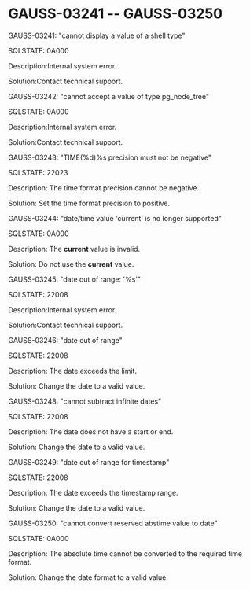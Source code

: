 # GAUSS-03241 -- GAUSS-03250<a name="EN-US_TOPIC_0302073054"></a>

GAUSS-03241: "cannot display a value of a shell type"

SQLSTATE: 0A000

Description:Internal system error.

Solution:Contact technical support.

GAUSS-03242: "cannot accept a value of type pg\_node\_tree"

SQLSTATE: 0A000

Description:Internal system error.

Solution:Contact technical support.

GAUSS-03243: "TIME\(%d\)%s precision must not be negative"

SQLSTATE: 22023

Description: The time format precision cannot be negative.

Solution: Set the time format precision to positive.

GAUSS-03244: "date/time value 'current' is no longer supported"

SQLSTATE: 0A000

Description: The  **current**  value is invalid.

Solution: Do not use the  **current**  value.

GAUSS-03245: "date out of range: '%s'"

SQLSTATE: 22008

Description:Internal system error.

Solution:Contact technical support.

GAUSS-03246: "date out of range"

SQLSTATE: 22008

Description: The date exceeds the limit.

Solution: Change the date to a valid value.

GAUSS-03248: "cannot subtract infinite dates"

SQLSTATE: 22008

Description: The date does not have a start or end.

Solution: Change the date to a valid value.

GAUSS-03249: "date out of range for timestamp"

SQLSTATE: 22008

Description: The date exceeds the timestamp range.

Solution: Change the date to a valid value.

GAUSS-03250: "cannot convert reserved abstime value to date"

SQLSTATE: 0A000

Description: The absolute time cannot be converted to the required time format.

Solution: Change the date format to a valid value.

